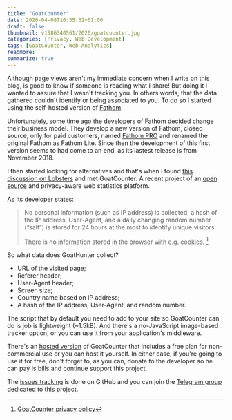 ```yaml
---
title: "GoatCounter"
date: 2020-04-08T10:35:32+01:00
draft: false
thumbnail: v1586340561/2020/goatcounter.jpg
categories: [Privacy, Web Development]
tags: [GoatCounter, Web Analytics]
readmore: 
summarize: true
---
```


Although page views aren't my immediate concern when I write on this blog, is good to know if someone is reading what I share! But doing it I wanted to assure that I wasn't tracking you. In others words, that the data gathered couldn't identify or being associated to you. To do so I started using the self-hosted version of [Fathom](https://github.com/usefathom/fathom/).

Unfortunately, some time ago the developers of Fathom decided change their business model. They develop a new version of Fathom, closed source, only for paid customers, named [Fathom PRO](https://usefathom.com/) and renamed the original Fathom as Fathom Lite. Since then the development of this first version seems to had come to an end, as its lastest release is from November 2018.

I then started looking for alternatives and that's when I found [this discussion on Lobsters](https://lobste.rs/s/gzkue1/what_is_your_preferred_web_traffic/) and met GoatCounter. A recent project of an [open source](https://github.com/zgoat/goatcounter/) and privacy-aware web statistics platform.

<!--more-->

As its developer states:

> No personal information (such as IP address) is collected; a hash of the IP address, User-Agent, and a daily changing random number (“salt”) is stored for 24 hours at the most to identify unique visitors.
>
>There is no information stored in the browser with e.g. cookies. [^1]

So what data does GoatHunter collect?

- URL of the visited page;
- Referer header;
- User-Agent header;
- Screen size;
- Country name based on IP address;
- A hash of the IP address, User-Agent, and random number.
  
The script that by default you need to add to your site so GoatCounter can do is job is lightweight (~1.5kB). And there's a no-JavaScript image-based tracker option, or you can use it from your application's middleware.

There's an [hosted version](https://goatcounter.com/) of GoatCounter that includes a free plan for non-commercial use or you can host it yourself. In either case, if you're going to use it for free, don't forget to, as you can, donate to the developer so he can pay is bills and continue support this project.

The [issues tracking](https://github.com/zgoat/goatcounter/issues/) is done on GitHub and you can join the [Telegram group](https://t.me/goatcounter) dedicated to this project.

[^1]: [GoatCounter privacy policy](https://www.goatcounter.com/privacy/)